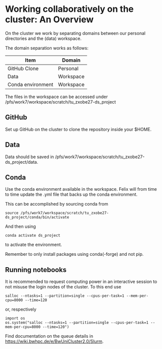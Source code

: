 # Working collaboratively on the cluster: An Overview

On the cluster we work by separating domains between our personal directories and the (data) workspace.

The domain separation works as follows:

| Item | Domain |
|---|---|
| GitHub Clone | Personal |
| Data | Workspace |
| Conda environment | Workspace |

The files in the workspace can be accessed under /pfs/work7/workspace/scratch/tu_zxobe27-ds_project

## GitHub

Set up GitHub on the cluster to clone the repository inside your $HOME.

## Data

Data should be saved in /pfs/work7/workspace/scratch/tu_zxobe27-ds_project/data.

## Conda

Use the conda environment available in the workspace. Felix will from time to time update the .yml file that backs up the conda environment.

This can be accomplished by sourcing conda from 

```{.bash}
source /pfs/work7/workspace/scratch/tu_zxobe27-ds_project/conda/bin/activate
```

And then using 

```{.bash}
conda activate ds_project
```
to activate the environment.

Remember to only install packages using conda(-forge) and not pip.

## Running notebooks

It is recommended to request computing power in an interactive session to not misuse the login nodes of the cluster. To this end use 

```{.bash}
salloc --ntasks=1 --partition=single --cpus-per-task=1 --mem-per-cpu=8000 --time=120
```

or, respectively

```{.python}
import os
os.system("salloc --ntasks=1 --partition=single --cpus-per-task=1 --mem-per-cpu=8000 --time=120")
```

Find documentation on the queue details in https://wiki.bwhpc.de/e/BwUniCluster2.0/Slurm.